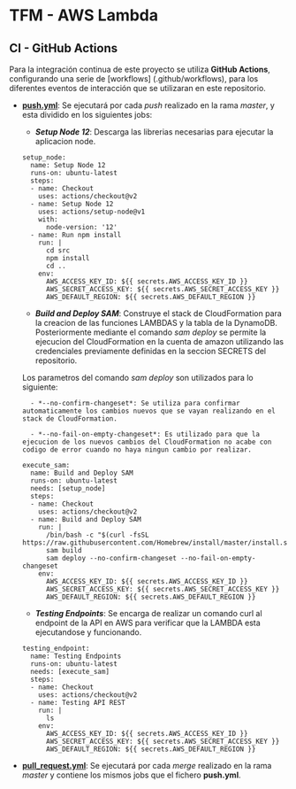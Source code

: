 # TFM - AWS Lambda

## CI - GitHub Actions

Para la integración continua de este proyecto se utiliza **GitHub Actions**, configurando una serie de [workflows] (.github/workflows), para los diferentes eventos de interacción que se utilizaran en este repositorio.

- [**push.yml**](.github/workflows/push.yml): Se ejecutará por cada *push* realizado en la rama *master*, y esta dividido en los siguientes jobs:

	- ***Setup Node 12***: Descarga las librerias necesarias para ejecutar la aplicacion node.
	
	```
	setup_node:
      name: Setup Node 12
      runs-on: ubuntu-latest
      steps:
      - name: Checkout
        uses: actions/checkout@v2
      - name: Setup Node 12
        uses: actions/setup-node@v1
        with:
          node-version: '12'
      - name: Run npm install
        run: |
          cd src
          npm install
          cd ..
        env:
          AWS_ACCESS_KEY_ID: ${{ secrets.AWS_ACCESS_KEY_ID }}
          AWS_SECRET_ACCESS_KEY: ${{ secrets.AWS_SECRET_ACCESS_KEY }}
          AWS_DEFAULT_REGION: ${{ secrets.AWS_DEFAULT_REGION }}
    ```      
	
	- ***Build and Deploy SAM***: Construye el stack de CloudFormation para la creacion de las funciones LAMBDAS y la tabla de la DynamoDB. Posteriormente mediante el comando *sam deploy* se permite la ejecucion del CloudFormation en la cuenta de amazon utilizando las credenciales previamente definidas en la seccion SECRETS del repositorio.
	
	Los parametros del comando *sam deploy* son utilizados para lo siguiente:
		
		- *--no-confirm-changeset*: Se utiliza para confirmar automaticamente los cambios nuevos que se vayan realizando en el stack de CloudFormation.
		
		- *--no-fail-on-empty-changeset*: Es utilizado para que la ejecucion de los nuevos cambios del CloudFormation no acabe con codigo de error cuando no haya ningun cambio por realizar.

	```
    execute_sam:
      name: Build and Deploy SAM
      runs-on: ubuntu-latest
      needs: [setup_node]
      steps:
      - name: Checkout
        uses: actions/checkout@v2
      - name: Build and Deploy SAM
        run: |
          /bin/bash -c "$(curl -fsSL https://raw.githubusercontent.com/Homebrew/install/master/install.sh)"
          sam build
          sam deploy --no-confirm-changeset --no-fail-on-empty-changeset
        env:
          AWS_ACCESS_KEY_ID: ${{ secrets.AWS_ACCESS_KEY_ID }}
          AWS_SECRET_ACCESS_KEY: ${{ secrets.AWS_SECRET_ACCESS_KEY }}
          AWS_DEFAULT_REGION: ${{ secrets.AWS_DEFAULT_REGION }}
     ```


	- ***Testing Endpoints***: Se encarga de realizar un comando curl al endpoint de la API en AWS para verificar que la LAMBDA esta ejecutandose y funcionando.

	```
    testing_endpoint:
      name: Testing Endpoints
      runs-on: ubuntu-latest
      needs: [execute_sam]
      steps:
      - name: Checkout
        uses: actions/checkout@v2
      - name: Testing API REST
        run: |
          ls 
        env:
          AWS_ACCESS_KEY_ID: ${{ secrets.AWS_ACCESS_KEY_ID }}
          AWS_SECRET_ACCESS_KEY: ${{ secrets.AWS_SECRET_ACCESS_KEY }}
          AWS_DEFAULT_REGION: ${{ secrets.AWS_DEFAULT_REGION }}
	```

- [**pull_request.yml**](.github/workflows/pull_request.yml): Se ejecutará por cada *merge* realizado en la rama *master* y contiene los mismos jobs que el fichero **push.yml**.